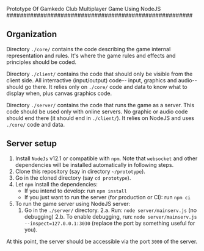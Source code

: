 Prototype Of Gamkedo Club Multiplayer Game Using NodeJS
#######################################################

Organization
------------

Directory `./core/` contains the code describing the game internal representation and rules.
It's where the game rules and effects and principles should be coded.

Directory `./client/` contains the code that should only be visible from the client side.
All interractive (input/output) code-- input, graphics and audio-- should go there.
It relies only on `./core/` code and data to know what to display when, plus canvas graphics code.

Directory `./server/` contains the code that runs the game as a server.
This code should be used only with online servers.
No graphic or audio code should end there (it should end in `./client/`).
It relies on NodeJS and uses `./core/` code and data.

Server setup
------------

1. Install `NodeJs` v12.1 or compatible with `npm`.
   Note that `websocket` and other dependencies will be installed automatically in following steps.
2. Clone this repository (say in directory `~/prototype`).
3. Go in the cloned directory (say `cd prototype`).
4. Let `npm` install the dependencies: 
   - If you intend to develop: run `npm install`
   - If you just want to run the server (for production or CI): run `npm ci`
5. To run the game server using NodeJS server:
   1. Go in the `./server/` directory.
   2.a. Run: `node server/mainserv.js` (no debugging)
   2.b. To enable debugging, run: `node server/mainserv.js --inspect=127.0.0.1:3030` (replace the port by something useful for you).

At this point, the server should be accessible via the port `3000` of the server.






